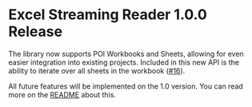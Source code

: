 # Excel Streaming Reader 1.0.0 Release

The library now supports POI Workbooks and Sheets, allowing for even easier integration into existing projects. Included in this new API is the ability to iterate over all sheets in the workbook ([#16](https://github.com/monitorjbl/excel-streaming-reader/issues/16)).

All future features will be implemented on the 1.0 version. You can read more on the [README](https://github.com/monitorjbl/excel-streaming-reader#user-content-important-read-first) about this.